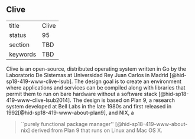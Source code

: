 ## Clive


|          |       |
| -------- | ----- |
| title    | Clive |
| status   | 95    |
| section  | TBD   |
| keywords | TBD   |




Clive is an open-source, distributed operating system written in Go by
the Laboratorio De Sistemas at Universidad Rey Juan Carlos in
Madrid [@hid-sp18-419-www-clive-lsub]. The design goal is to create an
environment where applications and services can be compiled along with
libraries that permit them to run on bare hardware without a software
stack [@hid-sp18-419-www-clive-lsub2014]. The design is based on Plan 9,
a research system developed at Bell Labs in the late 1980s and first
released in 1992[@hid-sp18-419-www-about-plan9], and NIX, a

> ``purely functional package manager'' [@hid-sp18-419-www-about-nix]
> derived from Plan 9 that runs on Linux and Mac OS X.


